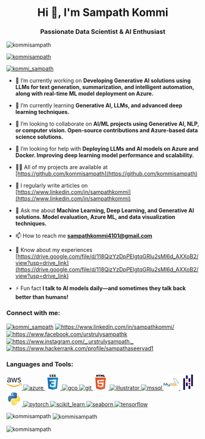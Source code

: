 <h1 align="center">Hi 👋, I'm Sampath Kommi</h1>
<h3 align="center">Passionate Data Scientist & AI Enthusiast</h3>

<p align="left"> <img src="https://komarev.com/ghpvc/?username=kommisampath&label=Profile%20views&color=0e75b6&style=flat" alt="kommisampath" /> </p>

<p align="left"> <a href="https://github.com/ryo-ma/github-profile-trophy"><img src="https://github-profile-trophy.vercel.app/?username=kommisampath" alt="kommisampath" /></a> </p>

<p align="left"> <a href="https://twitter.com/kommi_sampath" target="blank"><img src="https://img.shields.io/twitter/follow/kommi_sampath?logo=twitter&style=for-the-badge" alt="kommi_sampath" /></a> </p>

- 🔭 I’m currently working on **Developing Generative AI solutions using LLMs for text generation, summarization, and intelligent automation, along with real-time ML model deployment on Azure.**

- 🌱 I’m currently learning **Generative AI, LLMs, and advanced deep learning techniques.**

- 👯 I’m looking to collaborate on **AI/ML projects using Generative AI, NLP, or computer vision. Open-source contributions and Azure-based data science solutions.**

- 🤝 I’m looking for help with **Deploying LLMs and AI models on Azure and Docker. Improving deep learning model performance and scalability.**

- 👨‍💻 All of my projects are available at [https://github.com/kommisampath](https://github.com/kommisampath)

- 📝 I regularly write articles on [https://www.linkedin.com/in/sampathkommi](https://www.linkedin.com/in/sampathkommi)

- 💬 Ask me about **Machine Learning, Deep Learning, and Generative AI solutions. Model evaluation, Azure ML, and data visualization techniques.**

- 📫 How to reach me **sampathkommi4101@gmail.com**

- 📄 Know about my experiences [https://drive.google.com/file/d/118QizYzDpPElgtqGRlu2sMl6d_AXXoB2/view?usp=drive_link](https://drive.google.com/file/d/118QizYzDpPElgtqGRlu2sMl6d_AXXoB2/view?usp=drive_link)

- ⚡ Fun fact **I talk to AI models daily—and sometimes they talk back better than humans!**

<h3 align="left">Connect with me:</h3>
<p align="left">
<a href="https://twitter.com/kommi_sampath" target="blank"><img align="center" src="https://raw.githubusercontent.com/rahuldkjain/github-profile-readme-generator/master/src/images/icons/Social/twitter.svg" alt="kommi_sampath" height="30" width="40" /></a>
<a href="https://linkedin.com/in/https://www.linkedin.com/in/sampathkommi/" target="blank"><img align="center" src="https://raw.githubusercontent.com/rahuldkjain/github-profile-readme-generator/master/src/images/icons/Social/linked-in-alt.svg" alt="https://www.linkedin.com/in/sampathkommi/" height="30" width="40" /></a>
<a href="https://fb.com/https://www.facebook.com/urstrulysampathk" target="blank"><img align="center" src="https://raw.githubusercontent.com/rahuldkjain/github-profile-readme-generator/master/src/images/icons/Social/facebook.svg" alt="https://www.facebook.com/urstrulysampathk" height="30" width="40" /></a>
<a href="https://instagram.com/https://www.instagram.com/_.urstrulysampath._" target="blank"><img align="center" src="https://raw.githubusercontent.com/rahuldkjain/github-profile-readme-generator/master/src/images/icons/Social/instagram.svg" alt="https://www.instagram.com/_.urstrulysampath._" height="30" width="40" /></a>
<a href="https://www.hackerrank.com/https://www.hackerrank.com/profile/sampathaseervad1" target="blank"><img align="center" src="https://raw.githubusercontent.com/rahuldkjain/github-profile-readme-generator/master/src/images/icons/Social/hackerrank.svg" alt="https://www.hackerrank.com/profile/sampathaseervad1" height="30" width="40" /></a>
</p>

<h3 align="left">Languages and Tools:</h3>
<p align="left"> <a href="https://aws.amazon.com" target="_blank" rel="noreferrer"> <img src="https://raw.githubusercontent.com/devicons/devicon/master/icons/amazonwebservices/amazonwebservices-original-wordmark.svg" alt="aws" width="40" height="40"/> </a> <a href="https://azure.microsoft.com/en-in/" target="_blank" rel="noreferrer"> <img src="https://www.vectorlogo.zone/logos/microsoft_azure/microsoft_azure-icon.svg" alt="azure" width="40" height="40"/> </a> <a href="https://www.w3schools.com/css/" target="_blank" rel="noreferrer"> <img src="https://raw.githubusercontent.com/devicons/devicon/master/icons/css3/css3-original-wordmark.svg" alt="css3" width="40" height="40"/> </a> <a href="https://cloud.google.com" target="_blank" rel="noreferrer"> <img src="https://www.vectorlogo.zone/logos/google_cloud/google_cloud-icon.svg" alt="gcp" width="40" height="40"/> </a> <a href="https://git-scm.com/" target="_blank" rel="noreferrer"> <img src="https://www.vectorlogo.zone/logos/git-scm/git-scm-icon.svg" alt="git" width="40" height="40"/> </a> <a href="https://www.w3.org/html/" target="_blank" rel="noreferrer"> <img src="https://raw.githubusercontent.com/devicons/devicon/master/icons/html5/html5-original-wordmark.svg" alt="html5" width="40" height="40"/> </a> <a href="https://www.adobe.com/in/products/illustrator.html" target="_blank" rel="noreferrer"> <img src="https://www.vectorlogo.zone/logos/adobe_illustrator/adobe_illustrator-icon.svg" alt="illustrator" width="40" height="40"/> </a> <a href="https://www.microsoft.com/en-us/sql-server" target="_blank" rel="noreferrer"> <img src="https://www.svgrepo.com/show/303229/microsoft-sql-server-logo.svg" alt="mssql" width="40" height="40"/> </a> <a href="https://www.mysql.com/" target="_blank" rel="noreferrer"> <img src="https://raw.githubusercontent.com/devicons/devicon/master/icons/mysql/mysql-original-wordmark.svg" alt="mysql" width="40" height="40"/> </a> <a href="https://pandas.pydata.org/" target="_blank" rel="noreferrer"> <img src="https://raw.githubusercontent.com/devicons/devicon/2ae2a900d2f041da66e950e4d48052658d850630/icons/pandas/pandas-original.svg" alt="pandas" width="40" height="40"/> </a> <a href="https://www.python.org" target="_blank" rel="noreferrer"> <img src="https://raw.githubusercontent.com/devicons/devicon/master/icons/python/python-original.svg" alt="python" width="40" height="40"/> </a> <a href="https://pytorch.org/" target="_blank" rel="noreferrer"> <img src="https://www.vectorlogo.zone/logos/pytorch/pytorch-icon.svg" alt="pytorch" width="40" height="40"/> </a> <a href="https://scikit-learn.org/" target="_blank" rel="noreferrer"> <img src="https://upload.wikimedia.org/wikipedia/commons/0/05/Scikit_learn_logo_small.svg" alt="scikit_learn" width="40" height="40"/> </a> <a href="https://seaborn.pydata.org/" target="_blank" rel="noreferrer"> <img src="https://seaborn.pydata.org/_images/logo-mark-lightbg.svg" alt="seaborn" width="40" height="40"/> </a> <a href="https://www.tensorflow.org" target="_blank" rel="noreferrer"> <img src="https://www.vectorlogo.zone/logos/tensorflow/tensorflow-icon.svg" alt="tensorflow" width="40" height="40"/> </a> </p>

<p><img align="left" src="https://github-readme-stats.vercel.app/api/top-langs?username=kommisampath&show_icons=true&locale=en&layout=compact" alt="kommisampath" /></p>

<p>&nbsp;<img align="center" src="https://github-readme-stats.vercel.app/api?username=kommisampath&show_icons=true&locale=en" alt="kommisampath" /></p>

<p><img align="center" src="https://github-readme-streak-stats.herokuapp.com/?user=kommisampath&" alt="kommisampath" /></p>
